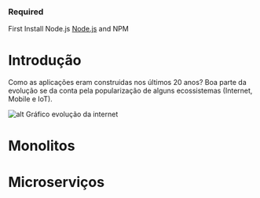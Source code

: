 ### Required
First Install Node.js
[Node.js](https://nodejs.org/en/download/) and NPM

# Introdução
  Como as aplicações eram construidas nos últimos 20 anos? Boa parte da evolução se da conta pela popularização de alguns ecossistemas (Internet, Mobile e IoT).
  
![alt Gráfico evolução da internet](http://missaodevops.com.br/img/warrior/cap03-ecommerce-growth-2018.png)
  
# Monolitos


# Microserviços
